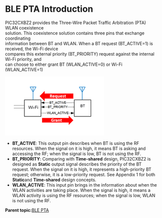 # BLE PTA Introduction

PIC32CXBZ2 provides the Three-Wire Packet Traffic Arbitration \(PTA\) WLAN coexistence<br /> solution. This coexistence solution contains three pins that exchange coordinating<br /> information between BT and WLAN. When a BT request \(BT\_ACTIVE=1\) is received, the Wi-Fi device<br /> compares this external priority \(BT\_PRIORITY\) request against the internal Wi-Fi priority, and<br /> can choose to either grant BT \(WLAN\_ACTIVE=0\) or Wi-Fi \(WLAN\_ACTIVE=1\)

![](GUID-B9E83A41-3232-49A3-AEFE-AACC20A21148-low.png)

-   **BT\_ACTIVE**: This output pin describes when BT is using the RF resources. When the signal on it is high, it means BT is asking and accessing the RF; when the signal is low, BT is not using the RF.
-   **BT\_PRIORITY**: Comparing with **Time-shared** design, PIC32CXBZ2 is designed as **Static** output signal describes the priority of the BT request. When the signal on it is high, it represents a high-priority BT request; otherwise, it is a low-priority request. See Appendix 1 for both **Static**and **Time-shared** design concepts.
-   **WLAN\_ACTIVE**: This input pin brings in the information about when the WLAN activities are taking place. When the signal is high, it means a WLAN activity is using the RF resources; when the signal is low, WLAN is not using the RF.

**Parent topic:**[BLE PTA](GUID-C76FA981-3CAC-4973-AE4F-8FFEE405F570.md)

